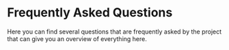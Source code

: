 # Frequently Asked Questions

Here you can find several questions that are frequently asked by the project that can give you an overview of everything here.
